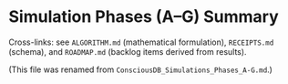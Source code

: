 # Simulation Phases (A–G) Summary

Cross-links: see `ALGORITHM.md` (mathematical formulation), `RECEIPTS.md` (schema), and `ROADMAP.md` (backlog items derived from results).

(This file was renamed from `ConsciousDB_Simulations_Phases_A-G.md`.)

<!-- Original detailed narrative preserved below with minimal edits -->

